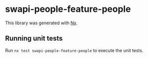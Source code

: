 # swapi-people-feature-people

This library was generated with [Nx](https://nx.dev).

## Running unit tests

Run `nx test swapi-people-feature-people` to execute the unit tests.
